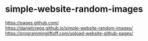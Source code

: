 # simple-website-random-images

https://pages.github.com/  
https://danielcregg.github.io/simple-website-random-images/  
https://programmingliftoff.com/upload-website-github-pages/  
